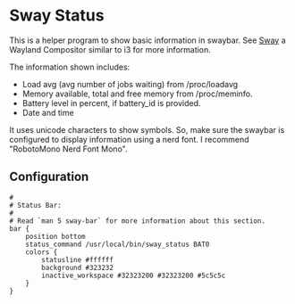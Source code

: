 # Sway Status

This is a helper program to show basic information in swaybar. See [Sway](https://github.com/swaywm/sway) a Wayland Compositor similar to i3 for more information.

The information shown includes:

- Load avg (avg number of jobs waiting) from /proc/loadavg
- Memory available, total and free memory from /proc/meminfo.
- Battery level in percent, if battery_id is provided.
- Date and time

It uses unicode characters to show symbols. So, make sure the swaybar is configured to display information using a nerd font. I recommend "RobotoMono Nerd Font Mono".

## Configuration

```
#
# Status Bar:
#
# Read `man 5 sway-bar` for more information about this section.
bar {
    position bottom 
    status_command /usr/local/bin/sway_status BAT0
    colors {
        statusline #ffffff
        background #323232
        inactive_workspace #32323200 #32323200 #5c5c5c
    }
}
```

